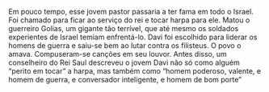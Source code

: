 Em pouco tempo, esse jovem pastor passaria a ter fama em todo o Israel. Foi chamado para ficar ao serviço do rei e tocar harpa para ele. Matou o guerreiro Golias, um gigante tão terrível, que até mesmo os soldados experientes de Israel temiam enfrentá-lo. Davi foi escolhido para liderar os homens de guerra e saiu-se bem ao lutar contra os filisteus. O povo o amava. Compuseram-se canções em seu louvor. Antes disso, um conselheiro do Rei Saul descreveu o jovem Davi não só como alguém “perito em tocar” a harpa, mas também como “homem poderoso, valente, e homem de guerra, e conversador inteligente, e homem de bom porte”
